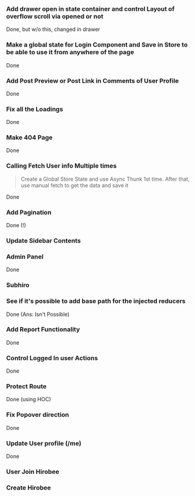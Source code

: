 ### Add drawer open in state container and control Layout of overflow scroll via opened or not

Done, but w/o this, changed in drawer

### Make a global state for Login Component and Save in Store to be able to use it from anywhere of the page

Done

### Add Post Preview or Post Link in Comments of User Profile

Done

### Fix all the Loadings

Done

### Make 404 Page

Done

### Calling Fetch User info Multiple times

> Create a Global Store State and use Async Thunk 1st time. After that, use manual fetch to get the data and save it

Done

### Add Pagination

Done (!)

### Update Sidebar Contents

### Admin Panel

Done

### Subhiro

### See if it's possible to add base path for the injected reducers

Done (Ans: Isn't Possible)

### Add Report Functionality

Done

### Control Logged In user Actions

Done

### Protect Route

Done (using HOC)

### Fix Popover direction

Done

### Update User profile (/me)

Done

### User Join Hirobee

### Create Hirobee
